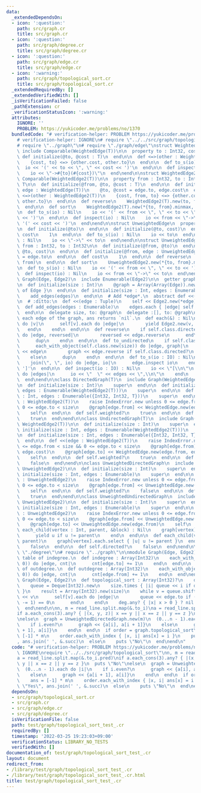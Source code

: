 ```yaml
---
data:
  _extendedDependsOn:
  - icon: ':question:'
    path: src/graph.cr
    title: src/graph.cr
  - icon: ':question:'
    path: src/graph/degree.cr
    title: src/graph/degree.cr
  - icon: ':question:'
    path: src/graph/edge.cr
    title: src/graph/edge.cr
  - icon: ':warning:'
    path: src/graph/topological_sort.cr
    title: src/graph/topological_sort.cr
  _extendedRequiredBy: []
  _extendedVerifiedWith: []
  _isVerificationFailed: false
  _pathExtension: cr
  _verificationStatusIcon: ':warning:'
  attributes:
    IGNORE: ''
    PROBLEM: https://yukicoder.me/problems/no/1370
  bundledCode: "# verification-helper: PROBLEM https://yukicoder.me/problems/no/1370\n\
    # verification-helper: IGNORE\n# require \"../../src/graph/topological_sort\"\n\
    # require \"../graph\"\n# require \"./graph/edge\"\nstruct WeightedEdge(T)\n \
    \ include Comparable(WeightedEdge(T))\n\n  property to : Int32, cost : T\n\n \
    \ def initialize(@to, @cost : T)\n  end\n\n  def <=>(other : WeightedEdge(T))\n\
    \    {cost, to} <=> {other.cost, other.to}\n  end\n\n  def to_s(io) : Nil\n  \
    \  io << '(' << to << \", \" << cost << ')'\n  end\n\n  def inspect(io) : Nil\n\
    \    io << \"->#{to}(#{cost})\"\n  end\nend\n\nstruct WeightedEdge2(T)\n  include\
    \ Comparable(WeightedEdge2(T))\n\n  property from : Int32, to : Int32, cost :\
    \ T\n\n  def initialize(@from, @to, @cost : T)\n  end\n\n  def initialize(@from,\
    \ edge : WeightedEdge(T))\n    @to, @cost = edge.to, edge.cost\n  end\n\n  def\
    \ <=>(other : WeightedEdge2(T))\n    {cost, from, to} <=> {other.cost, other.from,\
    \ other.to}\n  end\n\n  def reverse\n    WeightedEdge2(T).new(to, from, cost)\n\
    \  end\n\n  def sort\n    WeightedEdge2(T).new(*{to, from}.minmax, cost)\n  end\n\
    \n  def to_s(io) : Nil\n    io << '(' << from << \", \" << to << \", \" << cost\
    \ << ')'\n  end\n\n  def inspect(io) : Nil\n    io << from << \"->\" << to <<\
    \ '(' << cost << ')'\n  end\nend\n\nstruct UnweightedEdge\n  property to : Int32\n\
    \n  def initialize(@to)\n  end\n\n  def initialize(@to, cost)\n  end\n\n  def\
    \ cost\n    1\n  end\n\n  def to_s(io) : Nil\n    io << to\n  end\n\n  def inspect(io)\
    \ : Nil\n    io << \"->\" << to\n  end\nend\n\nstruct UnweightedEdge2\n  property\
    \ from : Int32, to : Int32\n\n  def initialize(@from, @to)\n  end\n\n  def initialize(@from,\
    \ @to, cost)\n  end\n\n  def initialize(@from, edge : UnweightedEdge)\n    @to\
    \ = edge.to\n  end\n\n  def cost\n    1\n  end\n\n  def reverse\n    UnweightedEdge2.new(to,\
    \ from)\n  end\n\n  def sort\n    UnweightedEdge2.new(*{to, from}.minmax)\n  end\n\
    \n  def to_s(io) : Nil\n    io << '(' << from << \", \" << to << ')'\n  end\n\n\
    \  def inspect(io) : Nil\n    io << from << \"->\" << to\n  end\nend\n\nmodule\
    \ Graph(Edge, Edge2)\n  include Enumerable(Edge2)\n\n  getter graph : Array(Array(Edge))\n\
    \n  def initialize(size : Int)\n    @graph = Array(Array(Edge)).new(size) { []\
    \ of Edge }\n  end\n\n  def initialize(size : Int, edges : Enumerable)\n    initialize(size)\n\
    \    add_edges(edges)\n  end\n\n  # Add *edge*.\n  abstract def <<(edge : Edge2)\n\
    \n  # :ditto:\n  def <<(edge : Tuple)\n    self << Edge2.new(*edge)\n  end\n\n\
    \  def add_edges(edges : Enumerable)\n    edges.each { |edge| self << edge }\n\
    \  end\n\n  delegate size, to: @graph\n  delegate :[], to: @graph\n\n  # Yields\
    \ each edge of the graph, ans returns `nil`.\n  def each(&) : Nil\n    (0...size).each\
    \ do |v|\n      self[v].each do |edge|\n        yield Edge2.new(v, edge)\n   \
    \   end\n    end\n  end\n\n  def reverse\n    if self.class.directed?\n      each_with_object(self.class.new(size))\
    \ do |edge, reversed|\n        reversed << edge.reverse\n      end\n    else\n\
    \      dup\n    end\n  end\n\n  def to_undirected\n    if self.class.directed?\n\
    \      each_with_object(self.class.new(size)) do |edge, graph|\n        graph\
    \ << edge\n        graph << edge.reverse if self.class.directed?\n      end\n\
    \    else\n      dup\n    end\n  end\n\n  def to_s(io : IO) : Nil\n    io << '['\n\
    \    join(\", \", io) do |edge, io|\n      edge.inspect io\n    end\n    io <<\
    \ ']'\n  end\n\n  def inspect(io : IO) : Nil\n    io << \"[\\n\"\n    graph.each\
    \ do |edges|\n      io << \"  \" << edges << \",\\n\"\n    end\n    io << ']'\n\
    \  end\nend\n\nclass DirectedGraph(T)\n  include Graph(WeightedEdge(T), WeightedEdge2(T))\n\
    \n  def initialize(size : Int)\n    super\n  end\n\n  def initialize(size : Int,\
    \ edges : Enumerable(WeightedEdge2(T)))\n    super\n  end\n\n  def initialize(size\
    \ : Int, edges : Enumerable({Int32, Int32, T}))\n    super\n  end\n\n  def <<(edge\
    \ : WeightedEdge2(T))\n    raise IndexError.new unless 0 <= edge.from < size &&\
    \ 0 <= edge.to < size\n    @graph[edge.from] << WeightedEdge.new(edge.to, edge.cost)\n\
    \    self\n  end\n\n  def self.weighted?\n    true\n  end\n\n  def self.directed?\n\
    \    true\n  end\nend\n\nclass UndirectedGraph(T)\n  include Graph(WeightedEdge(T),\
    \ WeightedEdge2(T))\n\n  def initialize(size : Int)\n    super\n  end\n\n  def\
    \ initialize(size : Int, edges : Enumerable(WeightedEdge2(T)))\n    super\n  end\n\
    \n  def initialize(size : Int, edges : Enumerable({Int32, Int32, T}))\n    super\n\
    \  end\n\n  def <<(edge : WeightedEdge2(T))\n    raise IndexError.new unless 0\
    \ <= edge.from < size && 0 <= edge.to < size\n    @graph[edge.from] << WeightedEdge.new(edge.to,\
    \ edge.cost)\n    @graph[edge.to] << WeightedEdge.new(edge.from, edge.cost)\n\
    \    self\n  end\n\n  def self.weighted?\n    true\n  end\n\n  def self.directed?\n\
    \    false\n  end\nend\n\nclass UnweightedDirectedGraph\n  include Graph(UnweightedEdge,\
    \ UnweightedEdge2)\n\n  def initialize(size : Int)\n    super\n  end\n\n  def\
    \ initialize(size : Int, edges : Enumerable)\n    super\n  end\n\n  def <<(edge\
    \ : UnweightedEdge2)\n    raise IndexError.new unless 0 <= edge.from < size &&\
    \ 0 <= edge.to < size\n    @graph[edge.from] << UnweightedEdge.new(edge.to)\n\
    \    self\n  end\n\n  def self.weighted?\n    false\n  end\n\n  def self.directed?\n\
    \    true\n  end\nend\n\nclass UnweightedUndirectedGraph\n  include Graph(UnweightedEdge,\
    \ UnweightedEdge2)\n\n  def initialize(size : Int)\n    super\n  end\n\n  def\
    \ initialize(size : Int, edges : Enumerable)\n    super\n  end\n\n  def <<(edge\
    \ : UnweightedEdge2)\n    raise IndexError.new unless 0 <= edge.from < size &&\
    \ 0 <= edge.to < size\n    @graph[edge.from] << UnweightedEdge.new(edge.to)\n\
    \    @graph[edge.to] << UnweightedEdge.new(edge.from)\n    self\n  end\n\n  def\
    \ each_child(vertex : Int, parent, &block) : Nil\n    graph[vertex].each do |u|\n\
    \      yield u if u != parent\n    end\n  end\n\n  def each_child(vertex : Int,\
    \ parent)\n    graph[vertex].each.select { |u| u != parent }\n  end\n\n  def self.weighted?\n\
    \    false\n  end\n\n  def self.directed?\n    false\n  end\nend\n\n# require\
    \ \"./degree\"\n# require \"../graph\"\n\nmodule Graph(Edge, Edge2)\n  # Returns\
    \ table of indegree.\n  def indegree : Array(Int32)\n    each_with_object(Array.new(size,\
    \ 0)) do |edge, cnt|\n      cnt[edge.to] += 1\n    end\n  end\n\n  # Returns table\
    \ of outdegree.\n  def outdegree : Array(Int32)\n    each_with_object(Array.new(size,\
    \ 0)) do |edge, cnt|\n      cnt[edge.from] += 1\n    end\n  end\nend\n\nmodule\
    \ Graph(Edge, Edge2)\n  def topological_sort : Array(Int32)?\n    deg = indegree\n\
    \    queue = Deque(Int32).new\n    size.times { |i| queue << i if deg[i] == 0\
    \ }\n    result = Array(Int32).new(size)\n    while v = queue.shift?\n      result\
    \ << v\n      self[v].each do |edge|\n        queue << edge.to if (deg[edge.to]\
    \ -= 1) == 0\n      end\n    end\n    deg.any? { |x| x > 0 } ? nil : result\n\
    \  end\nend\n\nn, m = read_line.split.map(&.to_i)\na = read_line.split.map(&.to_i.pred)\n\
    if a.each_cons(3).any? { |(x, y, z)| x == y || x == z || y == z }\n  puts \"No\"\
    \nelse\n  graph = UnweightedDirectedGraph.new(m)\n  (0...n - 1).each do |i|\n\
    \    if i.even?\n      graph << {a[i], a[i + 1]}\n    else\n      graph << {a[i\
    \ + 1], a[i]}\n    end\n  end\n  if order = graph.topological_sort\n    ans =\
    \ [-1] * m\n    order.each_with_index { |x, i| ans[x] = i }\n    puts \"Yes\"\
    , ans.join(' ', &.succ)\n  else\n    puts \"No\"\n  end\nend\n"
  code: "# verification-helper: PROBLEM https://yukicoder.me/problems/no/1370\n# verification-helper:\
    \ IGNORE\nrequire \"../../src/graph/topological_sort\"\nn, m = read_line.split.map(&.to_i)\n\
    a = read_line.split.map(&.to_i.pred)\nif a.each_cons(3).any? { |(x, y, z)| x ==\
    \ y || x == z || y == z }\n  puts \"No\"\nelse\n  graph = UnweightedDirectedGraph.new(m)\n\
    \  (0...n - 1).each do |i|\n    if i.even?\n      graph << {a[i], a[i + 1]}\n\
    \    else\n      graph << {a[i + 1], a[i]}\n    end\n  end\n  if order = graph.topological_sort\n\
    \    ans = [-1] * m\n    order.each_with_index { |x, i| ans[x] = i }\n    puts\
    \ \"Yes\", ans.join(' ', &.succ)\n  else\n    puts \"No\"\n  end\nend\n"
  dependsOn:
  - src/graph/topological_sort.cr
  - src/graph.cr
  - src/graph/edge.cr
  - src/graph/degree.cr
  isVerificationFile: false
  path: test/graph/topological_sort_test_.cr
  requiredBy: []
  timestamp: '2022-03-25 19:23:03+09:00'
  verificationStatus: LIBRARY_NO_TESTS
  verifiedWith: []
documentation_of: test/graph/topological_sort_test_.cr
layout: document
redirect_from:
- /library/test/graph/topological_sort_test_.cr
- /library/test/graph/topological_sort_test_.cr.html
title: test/graph/topological_sort_test_.cr
---
```


